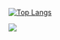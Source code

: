 [![Top Langs](https://github-readme-stats.vercel.app/api/top-langs/?username=chrisjonesonline&theme=vue&layout=compact)](https://github.com/anuraghazra/github-readme-stats)

![](https://github-profile-summary-cards.vercel.app/api/cards/profile-details?username=chrisjonesonline&theme=vue)

